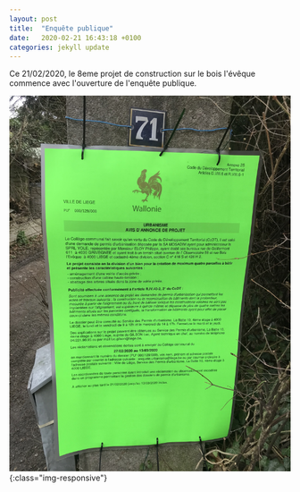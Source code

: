 ```yaml
---
layout: post
title:  "Enquête publique"
date:   2020-02-21 16:43:18 +0100
categories: jekyll update
---
```

Ce 21/02/2020, le 8eme projet de construction sur le bois l'évêque commence avec l'ouverture de l'enquête publique.

![image-title-here](/assets/img_0295.jpg){:class="img-responsive"}

